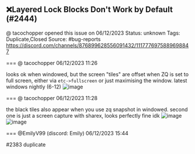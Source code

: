 ## ❌Layered Lock Blocks Don't Work by Default (#2444)
@ tacochopper opened this issue on 06/12/2023
Status: unknown
Tags: Duplicate,Closed
Source: #bug-reports https://discord.com/channels/876899628556091432/1117776975889698847


=== @ tacochopper 06/12/2023 11:26

looks ok when windowed, but the screen "tiles" are offset when ZQ is set to full screen, either via `etc->fullscreen` or just maximising the window. latest windows nightly (6-12)
![image](https://cdn.discordapp.com/attachments/1117776975889698847/1117776976481091624/zquest_ACdir1dyom.png?ex=65e5afee&is=65d33aee&hm=e01b269e69b4c605ab2d4f43a3c622aa12827968cc4b01012623ce7858edc9e0&)

=== @ tacochopper 06/12/2023 11:28

the black tiles also appear when you use zq snapshot in windowed. second one is just a screen capture with sharex, looks perfectly fine idk
![image](https://cdn.discordapp.com/attachments/1117776975889698847/1117777395437543474/zquest_screen00004.png?ex=65e5b052&is=65d33b52&hm=18610336513cf72a830aeea1b6f89f710337f3424dc73a7bbd41a573c7bee04c&)
![image](https://cdn.discordapp.com/attachments/1117776975889698847/1117777395710181527/zquest_aFzWws7CL2.png?ex=65e5b052&is=65d33b52&hm=1558d69a071f56afe0929f032e8cac8df6226dbca6edc7c1915492bbc22ad5c0&)

=== @EmilyV99 (discord: Emily) 06/12/2023 15:44

#2383 duplicate
